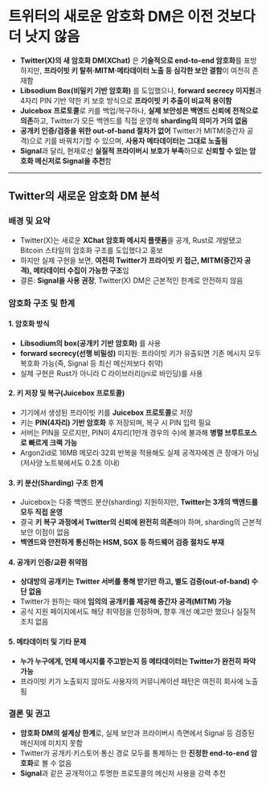 # 트위터의 새로운 암호화 DM은 이전 것보다 더 낫지 않음


* **Twitter(X)의 새 암호화 DM(XChat)** 은 **기술적으로 end-to-end 암호화**를 표방하지만, **프라이빗 키 탈취·MITM·메타데이터 노출 등 심각한 보안 결함**이 여전히 존재함
* **Libsodium Box(비밀키 기반 암호화)** 를 도입했으나, **forward secrecy 미지원**과 4자리 PIN 기반 약한 키 보호 방식으로 **프라이빗 키 추출이 비교적 용이함**
* **Juicebox 프로토콜**로 키를 백업/복구하나, **실제 보안성은 백엔드 신뢰에 전적으로 의존**하고, Twitter가 모든 백엔드를 직접 운영해 **sharding의 의미가 거의 없음**
* **공개키 인증/검증을 위한 out-of-band 절차가 없어** Twitter가 MITM(중간자 공격)으로 키를 바꿔치기할 수 있으며, **사용자 메타데이터는 그대로 노출됨**
* **Signal**과 달리, 현재로선 **실질적 프라이버시 보호가 부족**하므로 **신뢰할 수 있는 암호화 메신저로 Signal을 추천**함

---

Twitter의 새로운 암호화 DM 분석
----------------------

### 배경 및 요약

* Twitter(X)는 새로운 **XChat 암호화 메시지 플랫폼**을 공개, Rust로 개발됐고 Bitcoin 스타일의 암호화 구조를 도입했다고 홍보
* 하지만 실제 구현을 보면, **여전히 Twitter가 프라이빗 키 접근, MITM(중간자 공격), 메타데이터 수집이 가능한 구조**임
* 결론: **Signal을 사용 권장**, Twitter(X) DM은 근본적인 한계로 안전하지 않음

### 암호화 구조 및 한계

#### 1. 암호화 방식

* **Libsodium의 box(공개키 기반 암호화)** 를 사용
* **forward secrecy(선행 비밀성)** 미지원: 프라이빗 키가 유출되면 기존 메시지 모두 복호화 가능(즉, Signal 등 최신 메신저보다 취약)
* 실제 구현은 Rust가 아니라 C 라이브러리(jni로 바인딩)를 사용

#### 2. 키 저장 및 복구(Juicebox 프로토콜)

* 기기에서 생성된 프라이빗 키를 **Juicebox 프로토콜**로 저장
* 키는 **PIN(4자리) 기반 암호화** 후 저장되며, 복구 시 PIN 입력 필요
* 서버는 PIN을 모르지만, PIN이 4자리(1만개 경우의 수)에 불과해 **병렬 브루트포스로 빠르게 크랙 가능**
* Argon2id로 16MB 메모리·32회 반복을 적용해도 실제 공격자에겐 큰 장애가 아님(저사양 노트북에서도 0.2초 이내)

#### 3. 키 분산(Sharding) 구조 한계

* Juicebox는 다중 백엔드 분산(sharding) 지원하지만, **Twitter는 3개의 백엔드를 모두 직접 운영**
* 결국 **키 복구 과정에서 Twitter의 신뢰에 완전히 의존**해야 하며, sharding의 근본적 보안 이점이 없음
* **백엔드와 안전하게 통신하는 HSM, SGX 등 하드웨어 검증 절차도 부재**

#### 4. 공개키 인증/교환 취약점

* **상대방의 공개키는 Twitter 서버를 통해 받기만 하고, 별도 검증(out-of-band) 수단 없음**
* Twitter가 원하는 때에 **임의의 공개키를 제공해 중간자 공격(MITM) 가능**
* 공식 지원 페이지에서도 해당 취약점을 인정하며, 향후 개선 예고만 했으나 실질적 조치 없음

#### 5. 메타데이터 및 기타 문제

* **누가 누구에게, 언제 메시지를 주고받는지 등 메타데이터는 Twitter가 완전히 파악 가능**
* 프라이빗 키가 노출되지 않아도 사용자의 커뮤니케이션 패턴은 여전히 회사에 노출됨

### 결론 및 권고

* **암호화 DM의 설계상 한계**로, 실제 보안과 프라이버시 측면에서 Signal 등 검증된 메신저에 미치지 못함
* Twitter가 공개키·키스토어·통신 경로 모두를 통제하는 한 **진정한 end-to-end 암호화**로 볼 수 없음
* **Signal**과 같은 공개적이고 투명한 프로토콜의 메신저 사용을 강력 추천

